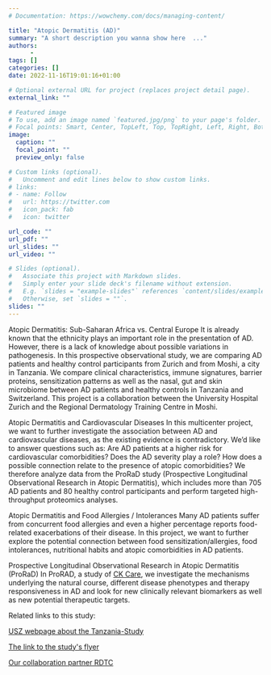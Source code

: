 ```yaml
---
# Documentation: https://wowchemy.com/docs/managing-content/

title: "Atopic Dermatitis (AD)"
summary: "A short description you wanna show here  ..."
authors:
      -
tags: []
categories: []
date: 2022-11-16T19:01:16+01:00

# Optional external URL for project (replaces project detail page).
external_link: ""

# Featured image
# To use, add an image named `featured.jpg/png` to your page's folder.
# Focal points: Smart, Center, TopLeft, Top, TopRight, Left, Right, BottomLeft, Bottom, BottomRight.
image:
  caption: ""
  focal_point: ""
  preview_only: false

# Custom links (optional).
#   Uncomment and edit lines below to show custom links.
# links:
# - name: Follow
#   url: https://twitter.com
#   icon_pack: fab
#   icon: twitter

url_code: ""
url_pdf: ""
url_slides: ""
url_video: ""

# Slides (optional).
#   Associate this project with Markdown slides.
#   Simply enter your slide deck's filename without extension.
#   E.g. `slides = "example-slides"` references `content/slides/example-slides.md`.
#   Otherwise, set `slides = ""`.
slides: ""
---
```

Atopic Dermatitis: Sub-Saharan Africa vs. Central Europe It is already known that the ethnicity plays an important role in the presentation of AD. However, there is a lack of knowledge about possible variations in pathogenesis. In this prospective observational study, we are comparing AD patients and healthy control participants from Zurich and from Moshi, a city in Tanzania. We compare clinical characteristics, immune signatures, barrier proteins, sensitization patterns as well as the nasal, gut and skin microbiome between AD patients and healthy controls in Tanzania and Switzerland. This project is a collaboration between the University Hospital Zurich and the Regional Dermatology Training Centre in Moshi.

Atopic Dermatitis and Cardiovascular Diseases In this multicenter project, we want to further investigate the association between AD and cardiovascular diseases, as the existing evidence is contradictory. We’d like to answer questions such as: Are AD patients at a higher risk for cardiovascular comorbidities? Does the AD severity play a role? How does a possible connection relate to the presence of atopic comorbidities? We therefore analyze data from the ProRaD study (Prospective Longitudinal Observational Research in Atopic Dermatitis), which includes more than 705 AD patients and 80 healthy control participants and perform targeted high-throughput proteomics analyses.

Atopic Dermatitis and Food Allergies / Intolerances Many AD patients suffer from concurrent food allergies and even a higher percentage reports food-related exacerbations of their disease. In this project, we want to further explore the potential connection between food sensitization/allergies, food intolerances, nutritional habits and atopic comorbidities in AD patients.

Prospective Longitudinal Observational Research in Atopic Dermatitis (ProRaD) In ProRAD, a study of [CK Care]([https://pubmed.ncbi.nlm.nih.gov/?term=brüggen+mc&sort=date](https://ck-care.ch/studien/pro-rad-studie/)), we investigate the mechanisms underlying the natural course, different disease phenotypes and therapy responsiveness in AD and look for new clinically relevant biomarkers as well as new potential therapeutic targets.


Related links to this study:

[USZ webpage about the Tanzania-Study](https://www.usz.ch/studie/neurodermitis-neurodermitis-in-europa-und-subsahara-afrika/)

[The link to the study's flyer](https://www.usz.ch/app/uploads/2022/02/2021_12_23_Flyer_Tanzania_V1.4.pdf)

[Our collaboration partner RDTC](https://www.rdtc.ac.tz/)
